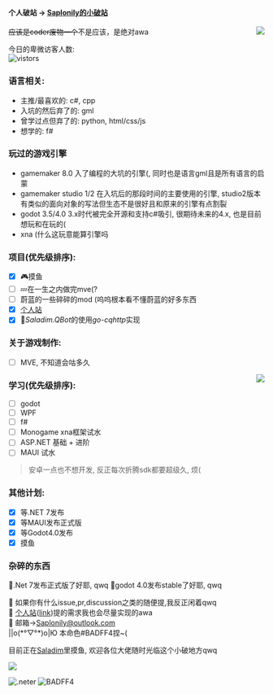 #### 个人破站 -> [Saplonily的小破站](https://saplonily-site.ml)  

<img align="right" src="https://api.githubtrends.io/user/svg/Saplonily/repos?time_range=one_year&group=other&loc_metric=changed&theme=classic" />

~~应该是coder废物一个~~不是应该，是绝对awa

今日的卑微访客人数:  
![vistors](https://count.getloli.com/get/@Saplonily?theme=moebooru)

### 语言相关:
- 主推/最喜欢的: c#, cpp
- 入坑的然后弃了的: gml
- 曾学过点但弃了的: python, html/css/js
- 想学的: f#

### 玩过的游戏引擎
- gamemaker 8.0 入了编程的大坑的引擎(, 同时也是语言gml且是所有语言的启蒙
- gamemaker studio 1/2 在入坑后的那段时间的主要使用的引擎, studio2版本有类似的面向对象的写法但生态不是很好且和原来的引擎有点割裂
- godot 3.5/4.0 3.x时代被完全开源和支持c#吸引, 很期待未来的4.x, 也是目前想玩和在玩的(
- xna (什么这玩意能算引擎吗

### 项目(优先级排序):
- [x] 🎮摸鱼 
- [ ] 💤在一生之内做完mve(?
- [ ] 蔚蓝的一些碎碎的mod (呜呜根本看不懂蔚蓝的好多东西
- [x] [个人站](https://saplonily-site.ml)
- [x] 👀*Saladim.QBot*的使用*go-cqhttp*实现  

### 关于游戏制作:
- [ ] MVE, 不知道会咕多久

<img align="right" src="https://api.githubtrends.io/user/svg/Saplonily/langs?time_range=one_year&loc_metric=changed&theme=classic" />

### 学习(优先级排序):
- [ ] godot
- [ ] WPF
- [ ] f#
- [ ] Monogame xna框架试水
- [ ] ASP.NET 基础 + 进阶
- [ ] MAUI 试水
> 安卓一点也不想开发, 反正每次折腾sdk都要超级久, 烦(

### 其他计划:
- [x] 等.NET 7发布
- [x] 等MAUI发布正式版
- [x] 等Godot4.0发布
- [x] 摸鱼

### 杂碎的东西

🤔.Net 7发布正式版了好耶, qwq
🤔godot 4.0发布stable了好耶, qwq

🤔 如果你有什么issue,pr,discussion之类的随便提,我反正闲着qwq  
🍕 [个人站](https://github.com/Saplonily/SllWeb)([link](https://saplonily-site.ml))提的需求我也会尽量实现的awa  
💬 邮箱->[Saplonily@outlook.com](mailto:Saplonily@outlook.com)  
||o(\*°▽°\*)o|Ю 本命色#BADFF4捏~(  

目前正在[Saladim](https://github.com/saladim-org)里摸鱼, 欢迎各位大佬随时光临这个小破地方qwq

<img src="https://github-readme-stats.vercel.app/api?username=Saplonily"/>

![.neter](https://img.shields.io/badge/-.NETer-%23badff4)
![BADFF4](https://img.shields.io/badge/-%23BADFF4-%23badff4)
